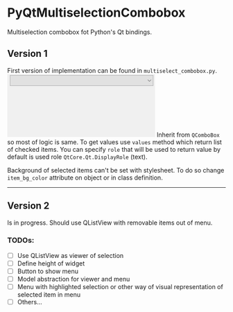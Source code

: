 # PyQtMultiselectionCombobox
Multiselection combobox fot Python's Qt bindings.

## Version 1
First version of implementation can be found in `multiselect_combobox.py`.
![version 1](./version1_example.gif)
Inherit from `QComboBox` so most of logic is same. To get values use `values` method which return list of checked items. You can specify `role` that will be used to return value by default is used role `QtCore.Qt.DisplayRole` (text).

Background of selected items can't be set with stylesheet. To do so change `item_bg_color` attribute on object or in class definition.

---

## Version 2
Is in progress. Should use QListView with removable items out of menu.

### TODOs:
- [ ] Use QListView as viewer of selection
- [ ] Define height of widget
- [ ] Button to show menu
- [ ] Model abstraction for viewer and menu
- [ ] Menu with highlighted selection or other way of visual representation of selected item in menu
- [ ] Others...
